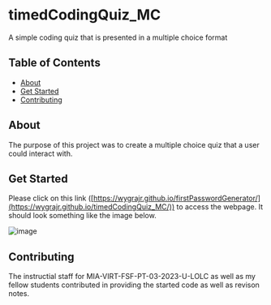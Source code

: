 # timedCodingQuiz_MC
A simple coding quiz that is presented in a multiple choice format

## Table of Contents

- [About](#about)
- [Get Started](#get_started)
- [Contributing](#contributing)

## About
The purpose of this project was to create a multiple choice quiz that a user could interact with.

## Get Started
Please click on this link ([https://wygrajr.github.io/firstPasswordGenerator/](https://wygrajr.github.io/timedCodingQuiz_MC/)) to access the webpage. It should look something like the image below.

![image](https://github.com/wygrajr/timedCodingQuiz_MC/assets/122579820/e8557164-56d5-432d-94eb-86a688233ba0)

## Contributing
The instructial staff for MIA-VIRT-FSF-PT-03-2023-U-LOLC as well as my fellow students contributed in providing the started code as well as revison notes.
